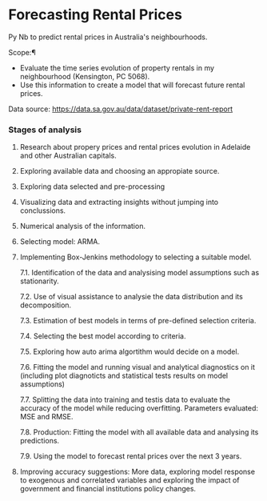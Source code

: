 # Forecasting Rental Prices
Py Nb to predict rental prices in Australia's neighbourhoods.

Scope:¶
- Evaluate the time series evolution of property rentals in my neighbourhood (Kensington, PC 5068).
- Use this information to create a model that will forecast future rental prices.

Data source: https://data.sa.gov.au/data/dataset/private-rent-report

### Stages of analysis
1. Research about propery prices and rental prices evolution in Adelaide and other Australian capitals.
2. Exploring available data and choosing an appropiate source.
3. Exploring data selected and pre-processing
4. Visualizing data and extracting insights without jumping into conclussions.
5. Numerical analysis of the information.
6. Selecting model: ARMA.
7. Implementing Box-Jenkins methodology to selecting a suitable model.

    7.1. Identification of the data and analysising model assumptions such as stationarity.
    
    7.2. Use of visual assistance to analysie the data distribution and its decomposition.
    
    7.3. Estimation of best models in terms of pre-defined selection criteria.
    
    7.4. Selecting the best model according to criteria.
    
    7.5. Exploring how auto arima algortithm would decide on a model.
    
    7.6. Fitting the model and running visual and analytical diagnostics on it (including plot diagnoticts and statistical tests results on model assumptions)
    
    7.7. Splitting the data into training and testis data to evaluate the accuracy of the model while reducing overfitting. Parameters evaluated: MSE and RMSE.
    
    7.8. Production: Fitting the model with all available data and analysing its predictions.
    
    7.9. Using the model to forecast rental prices over the next 3 years.
    
8. Improving accuracy suggestions: More data, exploring model response to exogenous and correlated variables and exploring the impact of government and financial institutions policy changes.
